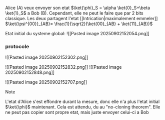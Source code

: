 Alice (A) veux envoyer son etat $\ket{\phi}_S = \alpha \ket{0}_S+\beta \ket{1}_S$ a Bob (B). Cependant, elle ne peut le faire que par 2 bits classique. 
Les deux partagent l'etat [[Intrication|maximalement emmeler]] $\ket{\psi^{00}}_{AB}= \frac{1}{\sqrt2}(\ket{00}_{AB} + \ket{11}_{AB})$

Etat initial du systeme global:
![[Pasted image 20250902152054.png]]


### protocole
![[Pasted image 20250902152302.png]]

![[Pasted image 20250902152832.png]]
![[Pasted image 20250902152848.png]]


![[Pasted image 20250902152707.png]]

> [!Note]
> L'etat d'Alice s'est effondre durant la mesure, donc elle n'a plus l'etat initial $\ket{\phi}$ maintenant. Cela est attendu, du au "no-cloning theorem". Elle ne peut pas copier sont propre etat, mais juste envoyer celui-ci a Bob
